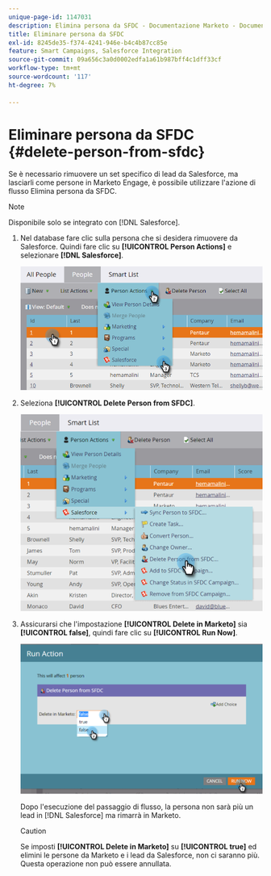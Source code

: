 ```yaml
---
unique-page-id: 1147031
description: Elimina persona da SFDC - Documentazione Marketo - Documentazione del prodotto
title: Eliminare persona da SFDC
exl-id: 8245de35-f374-4241-946e-b4c4b87cc85e
feature: Smart Campaigns, Salesforce Integration
source-git-commit: 09a656c3a0d0002edfa1a61b987bff4c1dff33cf
workflow-type: tm+mt
source-wordcount: '117'
ht-degree: 7%

---
```


# Eliminare persona da SFDC {#delete-person-from-sfdc}

Se è necessario rimuovere un set specifico di lead da Salesforce, ma lasciarli come persone in Marketo Engage, è possibile utilizzare l&#39;azione di flusso Elimina persona da SFDC.

>[!NOTE]
>
>Disponibile solo se integrato con [!DNL Salesforce].

1. Nel database fare clic sulla persona che si desidera rimuovere da Salesforce. Quindi fare clic su **[!UICONTROL Person Actions]** e selezionare **[!DNL Salesforce]**.

   ![](assets/delete-person-from-sfdc-1.png)

1. Seleziona **[!UICONTROL Delete Person from SFDC]**.

   ![](assets/delete-person-from-sfdc-2.png)

1. Assicurarsi che l&#39;impostazione **[!UICONTROL Delete in Marketo]** sia **[!UICONTROL false]**, quindi fare clic su **[!UICONTROL Run Now]**.

   ![](assets/delete-person-from-sfdc-3.png)

   Dopo l&#39;esecuzione del passaggio di flusso, la persona non sarà più un lead in [!DNL Salesforce] ma rimarrà in Marketo.

   >[!CAUTION]
   >
   >Se imposti **[!UICONTROL Delete in Marketo]** su **[!UICONTROL true]** ed elimini le persone da Marketo e i lead da Salesforce, non ci saranno più. Questa operazione non può essere annullata.
